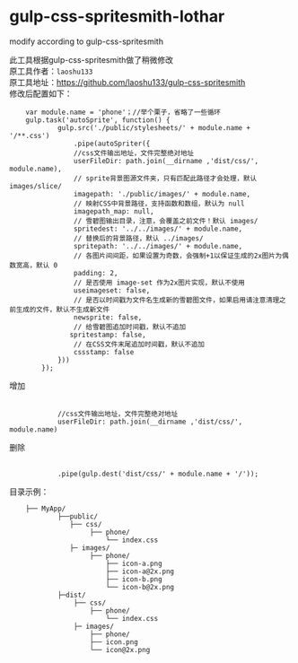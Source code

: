 # gulp-css-spritesmith-lothar
modify according to gulp-css-spritesmith

此工具根据gulp-css-spritesmith做了稍微修改<br />
原工具作者：`laoshu133` <br />
原工具地址：https://github.com/laoshu133/gulp-css-spritesmith <br />
修改后配置如下：

        var module.name = 'phone'；//举个栗子，省略了一些循环 
        gulp.task('autoSprite', function() { 
                gulp.src('./public/stylesheets/' + module.name + '/**.css') 
                    .pipe(autoSpriter({ 
                    //css文件输出地址，文件完整绝对地址
                    userFileDir: path.join(__dirname ,'dist/css/', module.name), 
                    // sprite背景图源文件夹，只有匹配此路径才会处理，默认 images/slice/ 
                    imagepath: './public/images/' + module.name, 
                    // 映射CSS中背景路径，支持函数和数组，默认为 null 
                    imagepath_map: null,
                    // 雪碧图输出目录，注意，会覆盖之前文件！默认 images/ 
                    spritedest: '../../images/' + module.name, 
                    // 替换后的背景路径，默认 ../images/ 
                    spritepath: '../../images/' + module.name, 
                    // 各图片间间距，如果设置为奇数，会强制+1以保证生成的2x图片为偶数宽高，默认 0 
                    padding: 2, 
                    // 是否使用 image-set 作为2x图片实现，默认不使用
                    useimageset: false,
                    // 是否以时间戳为文件名生成新的雪碧图文件，如果启用请注意清理之前生成的文件，默认不生成新文件
                    newsprite: false,
                    // 给雪碧图追加时间戳，默认不追加
                   spritestamp: false,
                    // 在CSS文件末尾追加时间戳，默认不追加
                    cssstamp: false
                }))
            });
        
        
增加    <br /> 

                //css文件输出地址，文件完整绝对地址 
                userFileDir: path.join(__dirname ,'dist/css/', module.name)
                
删除    <br />                  
                
                .pipe(gulp.dest('dist/css/' + module.name + '/'));
                
                
                
目录示例：

        ├── MyApp/ 
                ├──public/ 
                   ├── css/ 
                        ├── phone/ 
                            └── index.css 
                   ├─ images/ 
                        ├── phone/ 
                            ├── icon-a.png 
                            ├── icon-a@2x.png 
                            ├── icon-b.png 
                            └── icon-b@2x.png 
                ├─dist/
                    ├── css/
                        ├── phone/
                            └── index.css 
                    ├─ images/ 
                        ├── phone/ 
                        ├── icon.png
                        └── icon@2x.png
